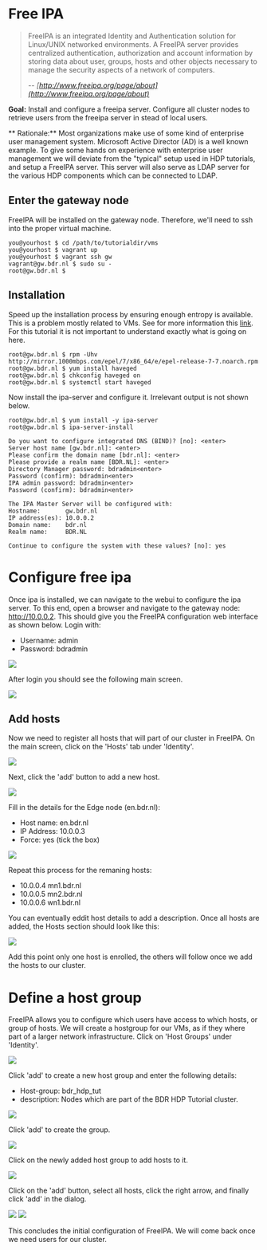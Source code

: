 # Free IPA

> FreeIPA is an integrated Identity and Authentication solution for Linux/UNIX networked environments. A FreeIPA server provides centralized authentication, authorization and account information by storing data about user, groups, hosts and other objects necessary to manage the security aspects of a network of computers.
>
> -- <cite>[http://www.freeipa.org/page/about](http://www.freeipa.org/page/about)</cite>

**Goal:** Install and configure a freeipa server. Configure all cluster nodes to retrieve users from the freeipa server in stead of local users.

** Rationale:** Most organizations make use of some kind of enterprise user management system. Microsoft Active Director (AD) is a well known example. To give some hands on experience with enterprise user management we will deviate from the "typical" setup used in HDP tutorials, and setup a FreeIPA server. This server will also serve as LDAP server for the various HDP components which can be connected to LDAP.

## Enter the gateway node

FreeIPA will be installed on the gateway node. Therefore, we'll need to ssh into the proper virtual machine.

```
you@yourhost $ cd /path/to/tutorialdir/vms
you@yourhost $ vagrant up
you@yourhost $ vagrant ssh gw
vagrant@gw.bdr.nl $ sudo su -
root@gw.bdr.nl $
```

## Installation

Speed up the installation process by ensuring enough entropy is available. This is a problem mostly related to VMs. See for more information this [link](https://www.digitalocean.com/community/tutorials/how-to-setup-additional-entropy-for-cloud-servers-using-haveged). For this tutorial it is not important to understand exactly what is going on here.

```
root@gw.bdr.nl $ rpm -Uhv http://mirror.1000mbps.com/epel/7/x86_64/e/epel-release-7-7.noarch.rpm
root@gw.bdr.nl $ yum install haveged
root@gw.bdr.nl $ chkconfig haveged on
root@gw.bdr.nl $ systemctl start haveged
```

Now install the ipa-server and configure it. Irrelevant output is not shown below.

```
root@gw.bdr.nl $ yum install -y ipa-server
root@gw.bdr.nl $ ipa-server-install

Do you want to configure integrated DNS (BIND)? [no]: <enter>
Server host name [gw.bdr.nl]: <enter>
Please confirm the domain name [bdr.nl]: <enter>
Please provide a realm name [BDR.NL]: <enter>
Directory Manager password: bdradmin<enter>
Password (confirm): bdradmin<enter>
IPA admin password: bdradmin<enter>
Password (confirm): bdradmin<enter>

The IPA Master Server will be configured with:
Hostname:       gw.bdr.nl
IP address(es): 10.0.0.2
Domain name:    bdr.nl
Realm name:     BDR.NL

Continue to configure the system with these values? [no]: yes
```

# Configure free ipa

Once ipa is installed, we can navigate to the webui to configure the ipa server. To this end, open a browser and navigate to the gateway node: http://10.0.0.2. This should give you the FreeIPA configuration web interface as shown below. Login with:

* Username: admin
* Password: bdradmin

![](img/ipa_login.png)

After login you should see the following main screen.

![](img/ipa_main_screen.png)

## Add hosts

Now we need to register all hosts that will part of our cluster in FreeIPA. On the main screen, click on the 'Hosts' tab under 'Identity'.

![](img/ipa_hosts_screen.png)

Next, click the 'add' button to add a new host.

![](img/ipa_add_host.png)

Fill in the details for the Edge node (en.bdr.nl):

* Host name: en.bdr.nl
* IP Address: 10.0.0.3
* Force: yes (tick the box)

![](img/ipa_hosts_screen_2.png)

Repeat this process for the remaning hosts:

* 10.0.0.4    mn1.bdr.nl
* 10.0.0.5    mn2.bdr.nl
* 10.0.0.6    wn1.bdr.nl

You can eventually eddit host details to add a description. Once all hosts are added, the Hosts section should look like this:

![](img/ipa_hosts_screen_3.png)

Add this point only one host is enrolled, the others will follow once we add the hosts to our cluster.

# Define a host group

FreeIPA allows you to configure which users have access to which hosts, or group of hosts. We will create a hostgroup for our VMs, as if they where part of a larger network infrastructure. Click on 'Host Groups' under 'Identity'.

![](img/ipa_host_groups_screen.png)

Click 'add' to create a new host group and enter the following details:

* Host-group: bdr_hdp_tut
* description: Nodes which are part of the BDR HDP Tutorial cluster.

![](img/ipa_host_groups_screen_1.png)

Click 'add' to create the group.

![](img/ipa_host_groups_screen_2.png)

Click on the newly added host group to add hosts to it.

![](img/ipa_host_groups_screen_3.png)

Click on the 'add' button, select all hosts, click the right arrow, and finally click 'add' in the dialog.

![](img/ipa_host_groups_screen_4.png)
![](img/ipa_host_groups_screen_5.png)

This concludes the initial configuration of FreeIPA. We will come back once we need users for our cluster.
